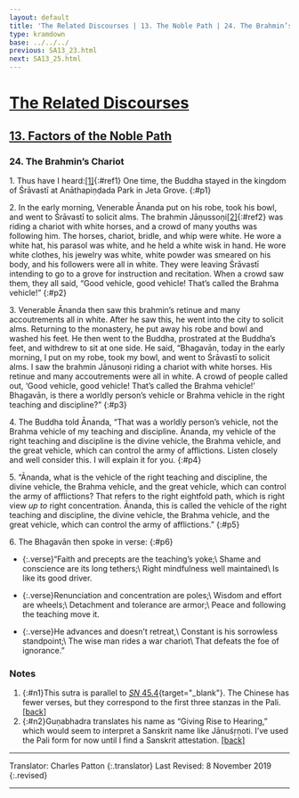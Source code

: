 ```yaml
---
layout: default
title: 'The Related Discourses | 13. The Noble Path | 24. The Brahmin’s Chariot'
type: kramdown
base: ../../../
previous: SA13_23.html
next: SA13_25.html
---
```


# [The Related Discourses](../index.html)
## [13. Factors of the Noble Path](index.html)
### 24. The Brahmin’s Chariot

1\. Thus have I heard:[\[1\]](#n1){:#ref1} One time, the Buddha stayed in the kingdom of Śrāvastī at Anāthapiṇḍada Park in Jeta Grove.
{:#p1}

2\. In the early morning, Venerable Ānanda put on his robe, took his bowl, and went to Śrāvastī to solicit alms. The brahmin Jāṇussoṇi[\[2\]](#n2){:#ref2} was riding a chariot with white horses, and a crowd of many youths was following him. The horses, chariot, bridle, and whip were white. He wore a white hat, his parasol was white, and he held a white wisk in hand. He wore white clothes, his jewelry was white, white powder was smeared on his body, and his followers were all in white. They were leaving Śrāvastī intending to go to a grove for instruction and recitation. When a crowd saw them, they all said, “Good vehicle, good vehicle! That’s called the Brahma vehicle!”
{:#p2}

3\. Venerable Ānanda then saw this brahmin’s retinue and many accoutrements all in white. After he saw this, he went into the city to solicit alms. Returning to the monastery, he put away his robe and bowl and washed his feet. He then went to the Buddha, prostrated at the Buddha’s feet, and withdrew to sit at one side. He said, “Bhagavān, today in the early morning, I put on my robe, took my bowl, and went to Śrāvastī to solicit alms. I saw the brahmin Jānusoṇi riding a chariot with white horses. His retinue and many accoutrements were all in white. A crowd of people called out, ‘Good vehicle, good vehicle! That’s called the Brahma vehicle!’ Bhagavān, is there a worldly person’s vehicle or Brahma vehicle in the right teaching and discipline?”
{:#p3}

4\. The Buddha told Ānanda, “That was a worldly person’s vehicle, not the Brahma vehicle of my teaching and discipline. Ānanda, my vehicle of the right teaching and discipline is the divine vehicle, the Brahma vehicle, and the great vehicle, which can control the army of afflictions. Listen closely and well consider this. I will explain it for you.
{:#p4}

5\. “Ānanda, what is the vehicle of the right teaching and discipline, the divine vehicle, the Brahma vehicle, and the great vehicle, which can control the army of afflictions? That refers to the right eightfold path, which is right view *up to* right concentration. Ānanda, this is called the vehicle of the right teaching and discipline, the divine vehicle, the Brahma vehicle, and the great vehicle, which can control the army of afflictions.”
{:#p5}

6\. The Bhagavān then spoke in verse:
{:#p6}

* {:.verse}“Faith and precepts are the teaching’s yoke;\\
Shame and conscience are its long tethers;\\
Right mindfulness well maintained\\
Is like its good driver.

* {:.verse}Renunciation and concentration are poles;\\
Wisdom and effort are wheels;\\
Detachment and tolerance are armor;\\
Peace and following the teaching move it.

* {:.verse}He advances and doesn’t retreat,\\
Constant is his sorrowless standpoint;\\
The wise man rides a war chariot\\
That defeats the foe of ignorance.”

### Notes
1. {:#n1}This sutra is parallel to [*SN* 45.4](https://suttacentral.net/sn45.4){target="_blank"}. The Chinese has fewer verses, but they correspond to the first three stanzas in the Pali. [\[back\]](#ref1)
2. {:#n2}Guṇabhadra translates his name as “Giving Rise to Hearing,” which would seem to interpret a Sanskrit name like Jānuśṛṇoti. I’ve used the Pali form for now until I find a Sanskrit attestation. [\[back\]](#ref2)

---

Translator: Charles Patton
{:.translator}
Last Revised: 8 November 2019
{:.revised}

---

